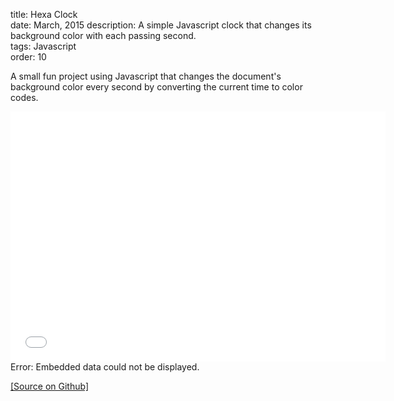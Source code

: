 title: Hexa Clock    
date: March, 2015
description: A simple Javascript clock that changes its background color with each passing second.  
tags: Javascript  
order: 10

A small fun project using Javascript that changes the document's background color every second by converting the current time to color codes.

<object data="../static/timecolor/timeColor.html" width="600" height="400"><embed src="../static/timecolor/timeColor.html" width="600" height="400">Error: Embedded data could not be displayed.</object>

[[Source on Github]](http://github.com/astronomersiva/timeColor/)
